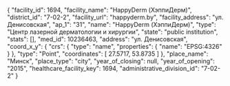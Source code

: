 {
    "facility_id": 1694,
    "facility_name": "HappyDerm (ХэппиДерм)",
    "district_id": "7-02-2",
    "facility_url": "happyderm.by",
    "facility_address": "ул. Денисовская",
    "ap_1": "31",
    "name": "HappyDerm (ХэппиДерм)",
    "type": "Центр лазерной дерматологии и хирургии",
    "state": "public institution",
    "stats": [],
    "med_id": 10236463,
    "address": "ул. Денисовская",
    "coord_x_y": {
        "crs": {
            "type": "name",
            "properties": {
                "name": "EPSG:4326"
            }
        },
        "type": "Point",
        "coordinates": [
            27.5717,
            53.8735
        ]
    },
    "place_name": "Минск",
    "place_type": "city",
    "year_of_closing": null,
    "year_of_opening": "2015",
    "healthcare_facility_key": 1694,
    "administrative_division_id": "7-02-2"
}